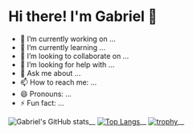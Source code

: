 # Hi there! I'm Gabriel 👋

- 🔭 I’m currently working on ...
- 🌱 I’m currently learning ...
- 👯 I’m looking to collaborate on ...
- 🤔 I’m looking for help with ...
- 💬 Ask me about ...
- 📫 How to reach me: ...
- 😄 Pronouns: ...
- ⚡ Fun fact: ...

![Gabriel's GitHub stats](https://github-readme-stats.vercel.app/api?username=gabrielchboff&show_icons=true&theme=radical)__
[![Top Langs](https://github-readme-stats.vercel.app/api/top-langs/?username=gabrielchboff&layout=compact&theme=radical)](https://github.com/gabrielchboff/github-readme-stats)__
[![trophy](https://github-profile-trophy.vercel.app/?username=gabrielchboff&theme=radical)](https://github.com/gabrielchboff/github-profile-trophy)__
